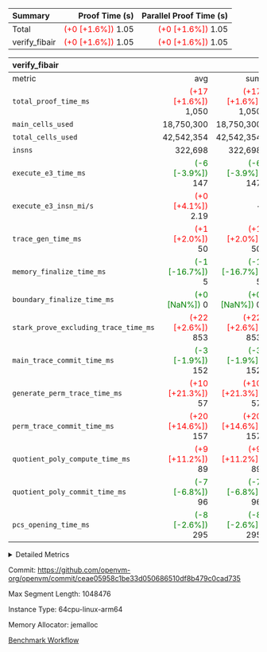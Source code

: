 | Summary | Proof Time (s) | Parallel Proof Time (s) |
|:---|---:|---:|
| Total | <span style='color: red'>(+0 [+1.6%])</span> 1.05 | <span style='color: red'>(+0 [+1.6%])</span> 1.05 |
| verify_fibair | <span style='color: red'>(+0 [+1.6%])</span> 1.05 | <span style='color: red'>(+0 [+1.6%])</span> 1.05 |


| verify_fibair |||||
|:---|---:|---:|---:|---:|
|metric|avg|sum|max|min|
| `total_proof_time_ms ` | <span style='color: red'>(+17 [+1.6%])</span> 1,050 | <span style='color: red'>(+17 [+1.6%])</span> 1,050 | <span style='color: red'>(+17 [+1.6%])</span> 1,050 | <span style='color: red'>(+17 [+1.6%])</span> 1,050 |
| `main_cells_used     ` |  18,750,300 |  18,750,300 |  18,750,300 |  18,750,300 |
| `total_cells_used    ` |  42,542,354 |  42,542,354 |  42,542,354 |  42,542,354 |
| `insns               ` |  322,698 |  322,698 |  322,698 |  322,698 |
| `execute_e3_time_ms  ` | <span style='color: green'>(-6 [-3.9%])</span> 147 | <span style='color: green'>(-6 [-3.9%])</span> 147 | <span style='color: green'>(-6 [-3.9%])</span> 147 | <span style='color: green'>(-6 [-3.9%])</span> 147 |
| `execute_e3_insn_mi/s` | <span style='color: red'>(+0 [+4.1%])</span> 2.19 | -          | <span style='color: red'>(+0 [+4.1%])</span> 2.19 | <span style='color: red'>(+0 [+4.1%])</span> 2.19 |
| `trace_gen_time_ms   ` | <span style='color: red'>(+1 [+2.0%])</span> 50 | <span style='color: red'>(+1 [+2.0%])</span> 50 | <span style='color: red'>(+1 [+2.0%])</span> 50 | <span style='color: red'>(+1 [+2.0%])</span> 50 |
| `memory_finalize_time_ms` | <span style='color: green'>(-1 [-16.7%])</span> 5 | <span style='color: green'>(-1 [-16.7%])</span> 5 | <span style='color: green'>(-1 [-16.7%])</span> 5 | <span style='color: green'>(-1 [-16.7%])</span> 5 |
| `boundary_finalize_time_ms` | <span style='color: green'>(+0 [NaN%])</span> 0 | <span style='color: green'>(+0 [NaN%])</span> 0 | <span style='color: green'>(+0 [NaN%])</span> 0 | <span style='color: green'>(+0 [NaN%])</span> 0 |
| `stark_prove_excluding_trace_time_ms` | <span style='color: red'>(+22 [+2.6%])</span> 853 | <span style='color: red'>(+22 [+2.6%])</span> 853 | <span style='color: red'>(+22 [+2.6%])</span> 853 | <span style='color: red'>(+22 [+2.6%])</span> 853 |
| `main_trace_commit_time_ms` | <span style='color: green'>(-3 [-1.9%])</span> 152 | <span style='color: green'>(-3 [-1.9%])</span> 152 | <span style='color: green'>(-3 [-1.9%])</span> 152 | <span style='color: green'>(-3 [-1.9%])</span> 152 |
| `generate_perm_trace_time_ms` | <span style='color: red'>(+10 [+21.3%])</span> 57 | <span style='color: red'>(+10 [+21.3%])</span> 57 | <span style='color: red'>(+10 [+21.3%])</span> 57 | <span style='color: red'>(+10 [+21.3%])</span> 57 |
| `perm_trace_commit_time_ms` | <span style='color: red'>(+20 [+14.6%])</span> 157 | <span style='color: red'>(+20 [+14.6%])</span> 157 | <span style='color: red'>(+20 [+14.6%])</span> 157 | <span style='color: red'>(+20 [+14.6%])</span> 157 |
| `quotient_poly_compute_time_ms` | <span style='color: red'>(+9 [+11.2%])</span> 89 | <span style='color: red'>(+9 [+11.2%])</span> 89 | <span style='color: red'>(+9 [+11.2%])</span> 89 | <span style='color: red'>(+9 [+11.2%])</span> 89 |
| `quotient_poly_commit_time_ms` | <span style='color: green'>(-7 [-6.8%])</span> 96 | <span style='color: green'>(-7 [-6.8%])</span> 96 | <span style='color: green'>(-7 [-6.8%])</span> 96 | <span style='color: green'>(-7 [-6.8%])</span> 96 |
| `pcs_opening_time_ms ` | <span style='color: green'>(-8 [-2.6%])</span> 295 | <span style='color: green'>(-8 [-2.6%])</span> 295 | <span style='color: green'>(-8 [-2.6%])</span> 295 | <span style='color: green'>(-8 [-2.6%])</span> 295 |



<details>
<summary>Detailed Metrics</summary>

|  | verify_program_compile_ms | total_cells | stark_prove_excluding_trace_time_ms | quotient_poly_compute_time_ms | quotient_poly_commit_time_ms | perm_trace_commit_time_ms | pcs_opening_time_ms | main_trace_commit_time_ms | app proof_time_ms |
| --- | --- | --- | --- | --- | --- | --- | --- | --- |
|  | 7 | 65,536 | 37 | 1 | 6 | 0 | 21 | 7 | 2,107 | 

| air_name | rows | quotient_deg | main_cols | interactions | constraints | cells |
| --- | --- | --- | --- | --- | --- | --- |
| AccessAdapterAir<2> |  | 2 |  | 5 | 12 |  | 
| AccessAdapterAir<4> |  | 2 |  | 5 | 12 |  | 
| AccessAdapterAir<8> |  | 2 |  | 5 | 12 |  | 
| FibonacciAir | 32,768 | 1 | 2 |  | 5 | 65,536 | 
| FriReducedOpeningAir |  | 2 |  | 39 | 71 |  | 
| JalRangeCheckAir |  | 2 |  | 9 | 14 |  | 
| NativePoseidon2Air<BabyBearParameters>, 1> |  | 2 |  | 136 | 572 |  | 
| PhantomAir |  | 2 |  | 3 | 5 |  | 
| ProgramAir |  | 1 |  | 1 | 4 |  | 
| VariableRangeCheckerAir |  | 1 |  | 1 | 4 |  | 
| VmAirWrapper<AluNativeAdapterAir, FieldArithmeticCoreAir> |  | 2 |  | 15 | 27 |  | 
| VmAirWrapper<BranchNativeAdapterAir, BranchEqualCoreAir<1> |  | 2 |  | 11 | 25 |  | 
| VmAirWrapper<NativeAdapterAir<2, 0>, PublicValuesCoreAir> |  | 2 |  | 11 | 29 |  | 
| VmAirWrapper<NativeLoadStoreAdapterAir<1>, NativeLoadStoreCoreAir<1> |  | 2 |  | 15 | 20 |  | 
| VmAirWrapper<NativeLoadStoreAdapterAir<4>, NativeLoadStoreCoreAir<4> |  | 2 |  | 15 | 20 |  | 
| VmAirWrapper<NativeVectorizedAdapterAir<4>, FieldExtensionCoreAir> |  | 2 |  | 15 | 27 |  | 
| VmConnectorAir |  | 2 |  | 5 | 11 |  | 
| VolatileBoundaryAir |  | 2 |  | 7 | 19 |  | 

| group | trace_gen_time_ms | total_proof_time_ms | total_cells_used | total_cells | system_trace_gen_time_ms | stark_prove_excluding_trace_time_ms | single_trace_gen_time_ms | quotient_poly_compute_time_ms | quotient_poly_commit_time_ms | perm_trace_commit_time_ms | pcs_opening_time_ms | memory_finalize_time_ms | main_trace_commit_time_ms | main_cells_used | insns | generate_perm_trace_time_ms | fri.log_blowup | execute_e3_time_ms | execute_e3_insn_mi/s | boundary_finalize_time_ms |
| --- | --- | --- | --- | --- | --- | --- | --- | --- | --- | --- | --- | --- | --- | --- | --- | --- | --- | --- | --- | --- |
| verify_fibair | 50 | 1,050 | 42,542,354 | 62,474,410 | 50 | 853 | 2 | 89 | 96 | 157 | 295 | 5 | 152 | 18,750,300 | 322,698 | 57 | 1 | 147 | 2.19 | 0 | 

| group | air_name | rows | prep_cols | perm_cols | main_cols | cells |
| --- | --- | --- | --- | --- | --- | --- |
| verify_fibair | AccessAdapterAir<2> | 131,072 |  | 16 | 11 | 3,538,944 | 
| verify_fibair | AccessAdapterAir<4> | 65,536 |  | 16 | 13 | 1,900,544 | 
| verify_fibair | AccessAdapterAir<8> | 128 |  | 16 | 17 | 4,224 | 
| verify_fibair | FriReducedOpeningAir | 2,048 |  | 84 | 27 | 227,328 | 
| verify_fibair | JalRangeCheckAir | 32,768 |  | 28 | 12 | 1,310,720 | 
| verify_fibair | NativePoseidon2Air<BabyBearParameters>, 1> | 32,768 |  | 312 | 398 | 23,265,280 | 
| verify_fibair | PhantomAir | 16,384 |  | 12 | 6 | 294,912 | 
| verify_fibair | ProgramAir | 8,192 |  | 8 | 10 | 147,456 | 
| verify_fibair | VariableRangeCheckerAir | 262,144 | 2 | 8 | 1 | 2,359,296 | 
| verify_fibair | VmAirWrapper<AluNativeAdapterAir, FieldArithmeticCoreAir> | 262,144 |  | 36 | 29 | 17,039,360 | 
| verify_fibair | VmAirWrapper<BranchNativeAdapterAir, BranchEqualCoreAir<1> | 32,768 |  | 28 | 23 | 1,671,168 | 
| verify_fibair | VmAirWrapper<NativeLoadStoreAdapterAir<1>, NativeLoadStoreCoreAir<1> | 65,536 |  | 40 | 21 | 3,997,696 | 
| verify_fibair | VmAirWrapper<NativeLoadStoreAdapterAir<4>, NativeLoadStoreCoreAir<4> | 32,768 |  | 40 | 27 | 2,195,456 | 
| verify_fibair | VmAirWrapper<NativeVectorizedAdapterAir<4>, FieldExtensionCoreAir> | 32,768 |  | 36 | 38 | 2,424,832 | 
| verify_fibair | VmConnectorAir | 2 | 1 | 16 | 5 | 42 | 
| verify_fibair | VolatileBoundaryAir | 65,536 |  | 20 | 12 | 2,097,152 | 

| group | trace_height_constraint | weighted_sum | threshold |
| --- | --- | --- | --- |
| verify_fibair | 0 | 1,085,444 | 2,013,265,921 | 
| verify_fibair | 1 | 5,411,200 | 2,013,265,921 | 
| verify_fibair | 2 | 542,722 | 2,013,265,921 | 
| verify_fibair | 3 | 5,476,612 | 2,013,265,921 | 
| verify_fibair | 4 | 65,536 | 2,013,265,921 | 
| verify_fibair | 5 | 12,851,850 | 2,013,265,921 | 

| trace_height_constraint | threshold |
| --- | --- |
| 0 | 2,013,265,921 | 

</details>


Commit: https://github.com/openvm-org/openvm/commit/ceae05958c1be33d050686510df8b479c0cad735

Max Segment Length: 1048476

Instance Type: 64cpu-linux-arm64

Memory Allocator: jemalloc

[Benchmark Workflow](https://github.com/openvm-org/openvm/actions/runs/16780220649)
